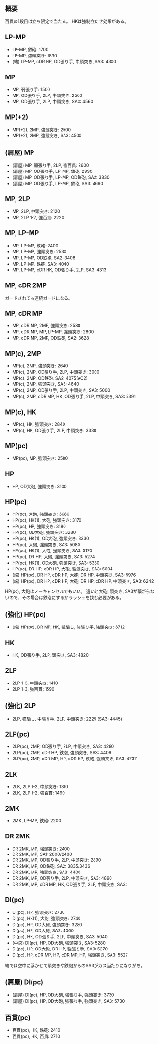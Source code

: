 ## 概要

百貫の1段目は立ち限定で当たる。
HKは強制立たせ効果がある。

## LP-MP

- LP-MP, 鉄砲: 1700
- LP-MP, 強頭突き: 1830
- (端) LP-MP, cDR HP, OD張り手, 中頭突き, SA3: 4300

## MP

- MP, 弱張り手: 1500
- MP, OD張り手, 2LP, 中頭突き: 2560
- MP, OD張り手, 2LP, 中頭突き, SA3: 4560

## MP(+2)

- MP(+2), 2MP, 強頭突き: 2500
- MP(+2), 2MP, 強頭突き, SA3: 4500

## (肩屋) MP

- (肩屋) MP, 弱張り手, 2LP, 強百貫: 2600
- (肩屋) MP, OD張り手, LP-MP, 鉄砲: 2990
- (肩屋) MP, OD張り手, LP-MP, OD鉄砲, SA2: 3830
- (肩屋) MP, OD張り手, LP-MP, 鉄砲, SA3: 4690

## MP, 2LP

- MP, 2LP, 中頭突き: 2120
- MP, 2LP 1-2, 強百貫: 2220

## MP, LP-MP

- MP, LP-MP, 鉄砲: 2400
- MP, LP-MP, 強頭突き: 2530
- MP, LP-MP, OD鉄砲, SA2: 3408
- MP, LP-MP, 鉄砲, SA3: 4040
- MP, LP-MP, cDR HK, OD張り手, 2LP, SA3: 4313

## MP, cDR 2MP

ガードされても連続ガードになる。

## MP, cDR MP

- MP, cDR MP, 2MP, 強頭突き: 2588
- MP, cDR MP, MP, LP-MP, 強頭突き: 2800
- MP, cDR MP, 2MP, OD鉄砲, SA2: 3628

## MP(c), 2MP

- MP(c), 2MP, 強頭突き: 2640
- MP(c), 2MP, OD張り手, 2LP, 中頭突き: 3000
- MP(c), 2MP, OD鉄砲, SA2: 4075(AC2)
- MP(c), 2MP, 強頭突き, SA3: 4640
- MP(c), 2MP, OD張り手, 2LP, 中頭突き, SA3: 5000
- MP(c), 2MP, cDR MP, HK, OD張り手, 2LP, 中頭突き, SA3: 5391

## MP(c), HK

- MP(c), HK, 強頭突き: 2840
- MP(c), HK, OD張り手, 2LP, 中頭突き: 3330

## MP(pc)

- MP(pc), MP, 強頭突き: 2580

## HP

- HP, OD大砲, 強頭突き: 3100

## HP(pc)

- HP(pc), 大砲, 強頭突き: 3080
- HP(pc), HK(1), 大砲, 強頭突き: 3170
- HP(pc), HP, 強頭突き: 3180
- HP(pc), OD大砲, 強頭突き: 3280
- HP(pc), HK(1), OD大砲, 強頭突き: 3330
- HP(pc), 大砲, 強頭突き, SA3: 5080
- HP(pc), HK(1), 大砲, 強頭突き, SA3: 5170
- HP(pc), DR HP, 大砲, 強頭突き, SA3: 5274
- HP(pc), HK(1), OD大砲, 強頭突き, SA3: 5330
- HP(pc), DR HP, cDR HP, 大砲, 強頭突き, SA3: 5694
- (端) HP(pc), DR HP, cDR HP, 大砲, DR HP, 中頭突き, SA3: 5976
- (端) HP(pc), DR HP, cDR HP, 大砲, DR HP, cDR HP, 中頭突き, SA3: 6242

HP(pc), 大砲はノーキャンセルでもいい。
遠いと大砲, 頭突き, SA3が繋がらないので、その場合は鉄砲にするかラッシュを挟む必要がある。

## (強化) HP(pc)

- (端) HP(pc), DR MP, HK, 猫騙し, 強張り手, 強頭突き: 3712

## HK

- HK, OD張り手, 2LP, 頭突き, SA3: 4820

## 2LP

- 2LP 1-3, 中頭突き: 1410
- 2LP 1-3, 強百貫: 1590

## (強化) 2LP

- 2LP, 猫騙し, 中張り手, 2LP, 中頭突き: 2225 (SA3: 4445)

## 2LP(pc)

- 2LP(pc), 2MP, OD張り手, 2LP, 中頭突き, SA3: 4280
- 2LP(pc), 2MP, cDR HP, 鉄砲, 強頭突き, SA3: 4409
- 2LP(pc), 2MP, cDR MP, HP, cDR HP, 鉄砲, 強頭突き, SA3: 4737

## 2LK

- 2LK, 2LP 1-2, 中頭突き: 1310
- 2LK, 2LP 1-2, 強百貫: 1490

## 2MK

- 2MK, LP-MP, 鉄砲: 2200

## DR 2MK

- DR 2MK, MP, 強頭突き: 2400
- DR 2MK, MP, SA1: 2800/2480
- DR 2MK, MP, OD張り手, 2LP, 中頭突き: 2890
- DR 2MK, MP, OD鉄砲, SA2: 3835/3436
- DR 2MK, MP, 強頭突き, SA3: 4400
- DR 2MK, MP, OD張り手, 2LP, 中頭突き, SA3: 4890
- DR 2MK, MP, cDR MP, HK, OD張り手, 2LP, 中頭突き, SA3:

## DI(pc)

- DI(pc), HP, 強頭突き: 2730
- DI(pc), HK(1), 大砲, 強頭突き: 2740
- DI(pc), HP, OD大砲, 強頭突き: 3280
- DI(pc), HP, OD大砲, SA2: 4060
- DI(pc), HK, OD張り手, 2LP, 中頭突き, SA3: 5040
- (中央) DI(pc), HP, OD大砲, 強頭突き, SA3: 5280
- DI(pc), HP, OD大砲, DR HP, 強張り手, SA3: 5270
- DI(pc), HP, cDR MP, HP, cDR MP, HP, 強頭突き, SA3: 5527

端では空中に浮かせて頭突きや鉄砲からのSA3がカス当たりになりがち。

## (肩屋) DI(pc)

- (肩屋) DI(pc), HP, OD大砲, 強張り手, 強頭突き: 3730
- (肩屋) DI(pc), HP, OD大砲, 強張り手, 強頭突き, SA3: 5730

## 百貫(pc)

- 百貫(pc), HK, 鉄砲: 2410
- 百貫(pc), HK, 百貫: 2710
